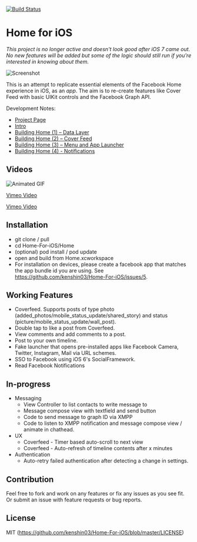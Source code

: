 [![Build Status](https://travis-ci.org/kenshin03/Home-For-iOS.svg?branch=master)](https://travis-ci.org/kenshin03/Home-For-iOS)

Home for iOS
===============================

*This project is no longer active and doesn't look good after iOS 7 came out. No new features will be added but some of the logic should still run if you're interested in knowing about them.*

![Screenshot](cover_image.jpg)


This is an attempt to replicate essential elements of the Facebook Home experience in iOS, as an *app*. The aim is to re-create features like Cover Feed with basic UIKit 
controls and the Facebook Graph API. 


Development Notes:

* [Project Page](http://corgitoergosum.net/facebook-home-for-ios/ "Project Page")
* [Intro](http://corgitoergosum.net/2013/04/29/facebook-home-for-ios/ "Intro")
* [Building Home (1) – Data Layer](http://corgitoergosum.net/2013/04/30/building-facebook-home-for-ios-1-data-layer/ "Building Home (1) – Data Layer")
* [Building Home (2) – Cover Feed](http://corgitoergosum.net/2013/05/01/building-facebook-home-for-ios-2-cover-feed/ "Building Home (2) – Cover Feed")
* [Building Home (3) – Menu and App Launcher](http://corgitoergosum.net/2013/05/09/building-facebook-home-for-ios-3-menu-and-app-launcher/ "Building Home (3) – Menu and App Launcher")
* [Building Home (4) - Notifications](http://corgitoergosum.net/2013/05/17/building-facebook-home-for-ios-4-notifications/ "Building Home (4) - Notifications")

Videos
---
![Animated GIF](home_animated.gif)


[Vimeo Video](https://vimeo.com/64940276 "Demo Video 1")

[Vimeo Video](https://vimeo.com/63531931 "Demo Video 2")




Installation
---
* git clone / pull
* cd Home-For-iOS/Home
* (optional) pod install / pod update
* open and build from Home.xcworkspace
* For installation on devices, please create a facebook app that matches the app bundle id you are using. See https://github.com/kenshin03/Home-For-iOS/issues/5.


Working Features
---
* Coverfeed. Supports posts of type photo (added_photos/mobile_status_update/shared_story) and status (picture/mobile_status_update/wall_post).
* Double tap to like a post from Coverfeed.
* View comments and add comments to a post.
* Post to your own timeline.
* Fake launcher that opens pre-installed apps like Facebook Camera, Twitter, Instagram, Mail via URL schemes.
* SSO to Facebook using iOS 6's SocialFramework.
* Read Facebook Notifications


In-progress
---
* Messaging 
   * View Controller to list contacts to write message to
   * Message compose view with textfield and send button
   * Code to send message to graph ID via XMPP
   * Code to listen to XMPP notification and message compose view / animate in chathead.
* UX
   * Coverfeed - Timer based auto-scroll to next view
   * Coverfeed - Auto-refresh of timeline contents after x minutes
* Authentication
   * Auto-retry failed authentication after detecting a change in settings.


Contribution
---
Feel free to fork and work on any features or fix any issues as you see fit. Or submit an issue with feature requests or bug reports.


License
---
MIT (https://github.com/kenshin03/Home-For-iOS/blob/master/LICENSE)


